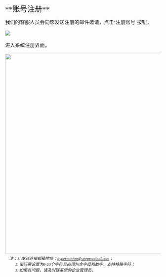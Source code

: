 

<p id="账号注册"></p>
<font face="方正正黑简体" size=5 >**账号注册**</font>
</br>

<p id="账号注册"></p>

<font face="中易宋体" size=3>我们的客服人员会向您发送注册的邮件邀请，点击‘注册账号’按钮，</font>
</br></br>
<img src="https://oneprocloud.oss-cn-beijing.aliyuncs.com/images/image_hm_saas/2.png">
</br>
<font face="中易宋体" size=3></br>进入系统注册界面，</font>
</br></br>
<img src="https://oneprocloud.oss-cn-beijing.aliyuncs.com/images/image_hm_saas/3.png" width="650">
<font face="中易宋体" size=2></br>&ensp;&ensp;*注：1. 发送连接邮箱地址：hypermotion@oneprocloud.com；*                               
&ensp;&ensp;&ensp;&ensp;&ensp;*2. 密码需设置为6-20个字符且必须包含字母和数字，支持特殊字符；*
</br>&ensp;&ensp;&ensp;&ensp;&ensp;*3. 如果有问题，请及时联系您的企业管理员。*
</font>
 
